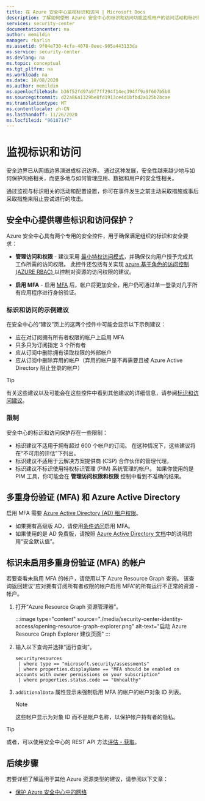 ```yaml
---
title: 在 Azure 安全中心监视标识和访问 | Microsoft Docs
description: 了解如何使用 Azure 安全中心的标识和访问功能监视用户的访问活动和标识相关问题。
services: security-center
documentationcenter: na
author: memildin
manager: rkarlin
ms.assetid: 9f04e730-4cfa-4078-8eec-905a443133da
ms.service: security-center
ms.devlang: na
ms.topic: conceptual
ms.tgt_pltfrm: na
ms.workload: na
ms.date: 10/08/2020
ms.author: memildin
ms.openlocfilehash: b36f52fd97a9f7ff294f14ec394ff9a9f607b5b0
ms.sourcegitcommit: d22a86a1329be8fd1913ce4d1bfbd2a125b2bcae
ms.translationtype: MT
ms.contentlocale: zh-CN
ms.lasthandoff: 11/26/2020
ms.locfileid: "96187147"
---
```

# <a name="monitor-identity-and-access"></a>监视标识和访问

安全边界已从网络边界演进成标识边界。 通过这种发展，安全性越来越少地与如何保护网络相关，而更多地与如何管理应用、数据和用户的安全性相关。

通过监视与标识相关的活动和配置设置，你可在事件发生之前主动采取措施或事后采取措施来阻止尝试进行的攻击。

## <a name="what-identity-and-access-safeguards-does-security-center-provide"></a>安全中心提供哪些标识和访问保护？ 

Azure 安全中心具有两个专用的安全控件，用于确保满足组织的标识和安全要求： 

 - **管理访问和权限** - 建议采用 [最小特权访问模式](/windows-server/identity/ad-ds/plan/security-best-practices/implementing-least-privilege-administrative-models)，并确保仅向用户授予完成其工作所需的访问权限。 此控件还包括有关实现 [azure 基于角色的访问控制 (AZURE RBAC) ](../role-based-access-control/overview.md) 以控制对资源的访问权限的建议。
 
 - **启用 MFA** - 启用 [MFA](https://www.microsoft.com/security/business/identity/mfa) 后，帐户将更加安全，用户仍可通过单一登录对几乎所有应用程序进行身份验证。

### <a name="example-recommendations-for-identity-and-access"></a>标识和访问的示例建议

在安全中心的“建议”页上的这两个控件中可能会显示以下示例建议：

- 应在对订阅拥有所有者权限的帐户上启用 MFA
- 只多只为订阅指定 3 个所有者
- 应从订阅中删除拥有读取权限的外部帐户
- 应从订阅中删除弃用的帐户（弃用的帐户是不再需要且被 Azure Active Directory 阻止登录的帐户）

> [!TIP]
> 有关这些建议以及可能会在这些控件中看到其他建议的详细信息，请参阅[标识和访问建议](recommendations-reference.md#recs-identity)。

### <a name="limitations"></a>限制

安全中心的标识和访问保护存在一些限制：

- 标识建议不适用于拥有超过 600 个帐户的订阅。 在这种情况下，这些建议将在“不可用的评估”下列出。
- 标识建议不适用于云解决方案提供商 (CSP) 合作伙伴的管理代理。
- 标识建议不标识使用特权标识管理 (PIM) 系统管理的帐户。 如果你使用的是 PIM 工具，你可能会在 **管理访问权限和权限** 控制中看到不准确的结果。

## <a name="multi-factor-authentication-mfa-and-azure-active-directory"></a>多重身份验证 (MFA) 和 Azure Active Directory 

启用 MFA 需要 [Azure Active Directory (AD) 租户权限](../active-directory/roles/permissions-reference.md)。

- 如果拥有高级版 AD，请使用[条件访问](../active-directory/conditional-access/concept-conditional-access-policy-common.md)启用 MFA。
- 如果使用的是 AD 免费版，请按照 [Azure Active Directory 文档](../active-directory/fundamentals/concept-fundamentals-security-defaults.md)中的说明启用“安全默认值”。

## <a name="identify-accounts-without-multi-factor-authentication-mfa-enabled"></a>标识未启用多重身份验证 (MFA) 的帐户

若要查看未启用 MFA 的帐户，请使用以下 Azure Resource Graph 查询。 该查询返回建议“应对拥有订阅所有者权限的帐户启用 MFA”的所有运行不正常的资源 - 帐户。 

1. 打开“Azure Resource Graph 资源管理器”。

    :::image type="content" source="./media/security-center-identity-access/opening-resource-graph-explorer.png" alt-text="启动 Azure Resource Graph Explorer 建议页面" :::

1. 输入以下查询并选择“运行查询”。

    ```kusto
    securityresources
     | where type == "microsoft.security/assessments"
     | where properties.displayName == "MFA should be enabled on accounts with owner permissions on your subscription"
     | where properties.status.code == "Unhealthy"
    ```

1. `additionalData` 属性显示未强制启用 MFA 的帐户的帐户对象 ID 列表。 

    > [!NOTE]
    > 这些帐户显示为对象 ID 而不是帐户名称，以保护帐户持有者的隐私。

> [!TIP]
> 或者，可以使用安全中心的 REST API 方法[评估 - 获取](/rest/api/securitycenter/assessments/get)。


## <a name="next-steps"></a>后续步骤
若要详细了解适用于其他 Azure 资源类型的建议，请参阅以下文章：

- [保护 Azure 安全中心中的网络](security-center-network-recommendations.md)